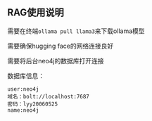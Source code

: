 ## RAG使用说明

需要在终端`ollama pull llama3`来下载ollama模型

需要确保hugging face的网络连接良好

需要将后台neo4j的数据库打开连接

数据库信息：

~~~~
user:neo4j
域名：bolt://localhost:7687
密码：lyy20060525
name:neo4j
~~~~



